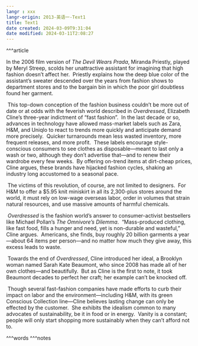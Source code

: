 ```yaml
---
langr : xxx
langr-origin: 2013-英语一-Text1
title: Text1
date created: 2024-03-09T9:31:04
date modified: 2024-03-11T2:08:27
---
```


^^^article

In the 2006 film version of _The Devil Wears Prada_, Miranda Priestly, played by Meryl Streep, scolds her unattractive assistant for imagining that high fashion doesn’t affect her.  Priestly explains how the deep blue color of the assistant’s sweater descended over the years from fashion shows to department stores and to the bargain bin in which the poor girl doubtless found her garment.

 This top-down conception of the fashion business couldn’t be more out of date or at odds with the feverish world described in _Overdressed_, Elizabeth Cline’s three-year indictment of “fast fashion”.  In the last decade or so, advances in technology have allowed mass-market labels such as Zara, H&M, and Uniqlo to react to trends more quickly and anticipate demand more precisely.  Quicker turnarounds mean less wasted inventory, more frequent releases, and more profit.  These labels encourage style-conscious consumers to see clothes as disposable—meant to last only a wash or two, although they don’t advertise that—and to renew their wardrobe every few weeks.  By offering on-trend items at dirt-cheap prices, Cline argues, these brands have hijacked fashion cycles, shaking an industry long accustomed to a seasonal pace.

 The victims of this revolution, of course, are not limited to designers.  For H&M to offer a $5.95 knit miniskirt in all its 2,300-plus stores around the world, it must rely on low-wage overseas labor, order in volumes that strain natural resources, and use massive amounts of harmful chemicals.

 _Overdressed_ is the fashion world’s answer to consumer-activist bestsellers like Michael Pollan’s _The Omnivore’s Dilemma_.  “Mass-produced clothing, like fast food, fills a hunger and need, yet is non-durable and wasteful,” Cline argues.  Americans, she finds, buy roughly 20 billion garments a year—about 64 items per person—and no matter how much they give away, this excess leads to waste.

 Towards the end of _Overdressed_, Cline introduced her ideal, a Brooklyn woman named Sarah Kate Beaumont, who since 2008 has made all of her own clothes—and beautifully.  But as Cline is the first to note, it took Beaumont decades to perfect her craft; her example can’t be knocked off.

 Though several fast-fashion companies have made efforts to curb their impact on labor and the environment—including H&M, with its green Conscious Collection line—Cline believes lasting change can only be effected by the customer.  She exhibits the idealism common to many advocates of sustainability, be it in food or in energy.  Vanity is a constant; people will only start shopping more sustainably when they can’t afford not to.




^^^words
^^^notes
